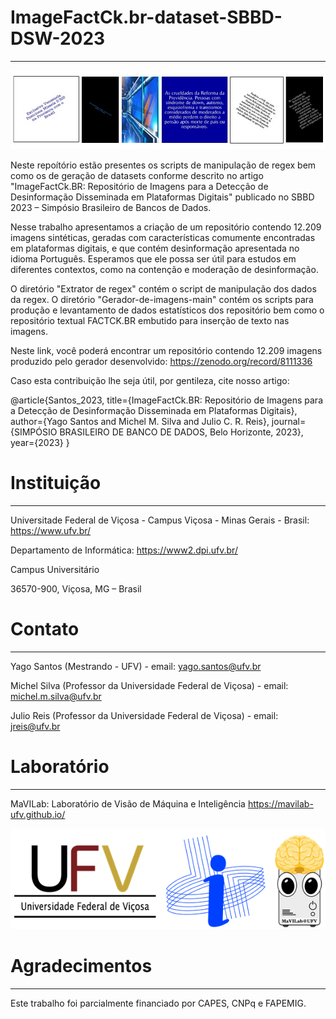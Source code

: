 # ImageFactCk.br-dataset-SBBD-DSW-2023
_________________________________________________________________________________________________

![alt text](https://github.com/MaVILab-UFV/ImageFactCk.br-dataset-SBBD-DSW-2023/blob/main/Ilustra%C3%A7%C3%B5es%20para%20o%20readme/Exemplos.jpg?raw=true)

Neste repoítório estão presentes os scripts de manipulação de regex bem como os de geração de datasets conforme descrito no artigo "ImageFactCk.BR: Repositório de 
Imagens para a Detecção de Desinformação Disseminada em Plataformas Digitais" publicado no SBBD 2023 – Simpósio Brasileiro de Bancos de Dados.

Nesse trabalho apresentamos a criação de um repositório contendo 12.209 imagens sintéticas, geradas com características comumente encontradas em plataformas digitais, e que contém desinformação apresentada no idioma Português. Esperamos que ele possa ser útil para estudos em diferentes contextos, como na contenção e moderação de desinformação.

O diretório "Extrator de regex" contém o script de manipulação dos dados da regex. O diretório "Gerador-de-imagens-main" contém os scripts para produção e levantamento de dados estatísticos dos repositório bem como o repositório textual FACTCK.BR embutido para inserção de texto nas imagens.

Neste link, você poderá encontrar um repositório contendo 12.209 imagens produzido pelo gerador desenvolvido: https://zenodo.org/record/8111336

Caso esta contribuição lhe seja útil, por gentileza, cite nosso artigo:

@article{Santos_2023,
  title={ImageFactCk.BR: Repositório de 
  Imagens para a Detecção de Desinformação Disseminada em Plataformas Digitais},
  author={Yago Santos and Michel M. Silva and Julio C. R. Reis},
  journal={SIMPÓSIO BRASILEIRO DE BANCO DE DADOS, Belo Horizonte, 2023},
  year={2023}
}

# Instituição
_________________________________________________________________________________________________
Universitade Federal de Viçosa - Campus Viçosa - Minas Gerais - Brasil: https://www.ufv.br/

Departamento de Informática: https://www2.dpi.ufv.br/

Campus Universitário

36570-900, Viçosa, MG – Brasil

# Contato
_________________________________________________________________________________________________
Yago Santos (Mestrando - UFV) - email: yago.santos@ufv.br

Michel Silva (Professor da Universidade Federal de Viçosa) - email: michel.m.silva@ufv.br

Julio Reis (Professor da Universidade Federal de Viçosa) - email: jreis@ufv.br

# Laboratório
_________________________________________________________________________________________________
MaVILab: Laboratório de Visão de Máquina e Inteligência https://mavilab-ufv.github.io/

![alt text](https://github.com/MaVILab-UFV/ImageFactCk.br-dataset-SBBD-DSW-2023/blob/main/Ilustra%C3%A7%C3%B5es%20para%20o%20readme/Logomarcas.png?raw=true)

# Agradecimentos
_________________________________________________________________________________________________
Este trabalho foi parcialmente financiado por CAPES, CNPq e FAPEMIG.
